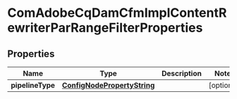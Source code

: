 

# ComAdobeCqDamCfmImplContentRewriterParRangeFilterProperties

## Properties

Name | Type | Description | Notes
------------ | ------------- | ------------- | -------------
**pipelineType** | [**ConfigNodePropertyString**](ConfigNodePropertyString.md) |  |  [optional]



